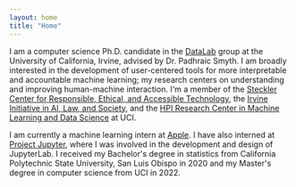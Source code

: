 ```yaml
---
layout: home
title: "Home"
---
```


I am a computer science Ph.D. candidate in the <a href="https://www.ics.uci.edu/~smyth/research_group.html">DataLab</a> group at the University of California, Irvine, advised by Dr. Padhraic Smyth. I am broadly interested in the development of user-centered tools for more interpretable and accountable machine learning; my research centers on understanding and improving human-machine interaction. I'm a member of the <a href="https://create.ics.uci.edu/">Steckler Center for Responsible, Ethical, and Accessible Technology</a>, the <a href="https://ucinoyce.org/">Irvine Initiative in AI, Law, and Society</a>, and the <a href="https://hpi.ics.uci.edu/">HPI Research Center in Machine Learning and Data Science</a> at UCI.

I am currently a machine learning intern at <a href="https://www.apple.com">Apple</a>. I have also interned at <a href="https://jupyter.org/">Project Jupyter</a>, where I was involved in the development and design of JupyterLab. I received my Bachelor's degree in statistics from California Polytechnic State University, San Luis Obispo in 2020 and my Master's degree in computer science from UCI in 2022.